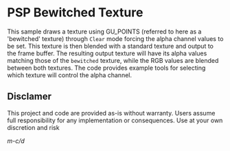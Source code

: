 # PSP Bewitched Texture
This sample draws a texture using GU_POINTS (referred to here as a 'bewitched' texture) through `Clear` mode forcing the alpha channel values to be set. This texture is then blended with a standard texture and output to the frame buffer. The resulting output texture will have its alpha values matching those of the `bewitched` texture, while the RGB values are blended between both textures. The code provides example tools for selecting which texture will control the alpha channel.

## Disclamer
This project and code are provided as-is without warranty. Users assume full responsibility for any implementation or consequences. Use at your own discretion and risk

*m-c/d*
